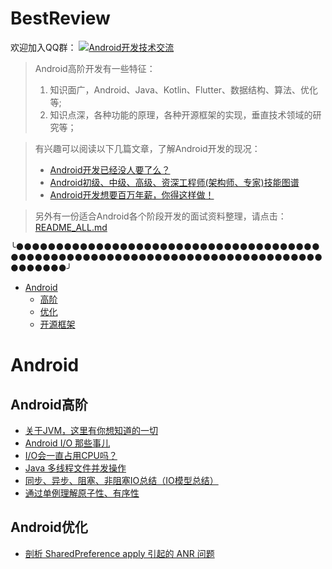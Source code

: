 # BestReview

欢迎加入QQ群：
<a target="_blank" href="//shang.qq.com/wpa/qunwpa?idkey=5867e988b85eecbb8c50bedab9810624fc017ce71098ae9394e7c935a4125281"><img border="0" src="http://pub.idqqimg.com/wpa/images/group.png" alt="Android开发技术交流" title="Android开发技术交流"></a>

> Android高阶开发有一些特征：  
> 1. 知识面广，Android、Java、Kotlin、Flutter、数据结构、算法、优化等;
> 2. 知识点深，各种功能的原理，各种开源框架的实现，垂直技术领域的研究等；

> 有兴趣可以阅读以下几篇文章，了解Android开发的现况：
> - [Android开发已经没人要了么？](https://blog.csdn.net/ddnosh/article/details/105193667)  
> - [Android初级、中级、高级、资深工程师(架构师、专家)技能图谱](https://blog.csdn.net/ddnosh/article/details/108172983)  
> - [Android开发想要百万年薪，你得这样做！](https://blog.csdn.net/ddnosh/article/details/105193480)  

> 另外有一份适合Android各个阶段开发的面试资料整理，请点击：[README_ALL.md](https://github.com/ddnosh/BestReview/blob/master/README_ALL.md)  

╰●●●●●●●●●●●●●●●●●●●●●●●●●●●●●●●●●●●●●●●●●●●●●●●●●●●●●●●●●●●●●●●●●●●●●●●●●●●●●●●●●●●●╯


- [Android](#Android)
  - [高阶](#Android高阶)
  - [优化](#Android优化)
  - [开源框架](#Android开源框架)
  
# Android
## Android高阶
- [关于JVM，这里有你想知道的一切](https://blog.csdn.net/ddnosh/article/details/108256587)  
- [Android I/O 那些事儿](https://isuperqiang.cn/post/android-io-na-xie-shi-er/)  
- [I/O会一直占用CPU吗？](https://www.zhihu.com/question/27734728)  
- [Java 多线程文件并发操作](https://www.jianshu.com/p/89cad15fff31)  
- [同步、异步、阻塞、非阻塞IO总结（IO模型总结）](https://blog.csdn.net/qq_36573828/article/details/89149057)  
- [通过单例理解原子性、有序性](https://mp.weixin.qq.com/s/zn8e7nKUPXq4G4CzyE7rPA)  

## Android优化
- [剖析 SharedPreference apply 引起的 ANR 问题](https://www.jianshu.com/p/9ae0f6842689)  
